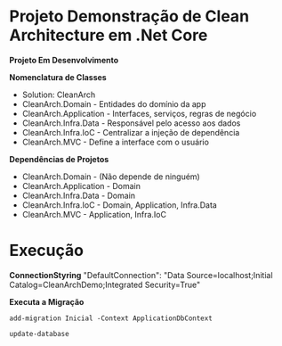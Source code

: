 
# Projeto Demonstração de Clean Architecture em .Net Core

**Projeto Em Desenvolvimento**

**Nomenclatura de Classes**
- Solution: CleanArch
- CleanArch.Domain - Entidades do domínio da app
- CleanArch.Application - Interfaces, serviços, regras de negócio
- CleanArch.Infra.Data - Responsável pelo acesso aos dados
- CleanArch.Infra.IoC - Centralizar a injeção de dependência
- CleanArch.MVC - Define a interface com o usuário

**Dependências de Projetos**

- CleanArch.Domain - (Não depende de ninguém)
- CleanArch.Application - Domain
- CleanArch.Infra.Data - Domain
- CleanArch.Infra.IoC - Domain, Application, Infra.Data
- CleanArch.MVC - Application, Infra.IoC

# Execução

**ConnectionStyring**
"DefaultConnection": "Data Source=localhost;Initial Catalog=CleanArchDemo;Integrated Security=True"

**Executa a Migração**

    add-migration Inicial -Context ApplicationDbContext

    update-database
